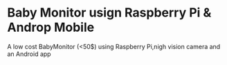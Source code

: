 # Baby Monitor usign Raspberry Pi & Androp Mobile
A low cost BabyMonitor (&lt;50$) using Raspberry Pi,nigh vision camera and an Android app 
